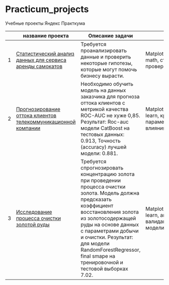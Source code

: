 # Practicum_projects
Учебные проекты Яндекс Практкума

|  |название проекта | Описание задачи | Навыки и инструменты |
|--|-----------------|-----------------|----------------------|
|1 |[Статистический анализ данных для сервиса аренды самокатов](https://github.com/feography/Practicum_projects/tree/main/Stat_analysis)| Требуется проанализировать данные и проверить некоторые гипотезы, которые могут помочь бизнесу вырасти.| Matplotlib,NumPy,Pandas,Python,scipy, math, статистический анализ, проверка гипотез|
|2 |[Прогнозирование оттока клиентов телекоммуникационной компании](https://github.com/feography/Practicum_projects/tree/main/Telecom)| Необходимо обучить модель на данных заказчика для прогноза оттока клиентов с метрикой качества ROC-AUC не хуже 0,85. Результат: Roc-auc модели CatBoost на тестовых данных: 0.913, Точность (accuracy) лучшей модели: 0.881.| Matplotlib,NumPy,Pandas,Python,Scikit-learn, кросс-валидация, подбор параметров модели, pipeline, анализ влияния признаков|
|3 |[Исследование процесса очистки золотой руды](https://github.com/feography/Practicum_projects/tree/main/gold_recovery) |Требуется спрогнозировать концентрацию золота при проведении процесса очистки золота. Модель должна предсказать коэффициент восстановления золота из золотосодержащей руды на основе данных с параметрами добычи и очистки. Результат: для модели RandomForestRegressor, final smape на тренировочной и тестовой выборках 7.02. | Matplotlib,NumPy,Pandas,Python,Scikit-learn, анализ данных, кросс-валидация, подбор параметров модели, создание метрики|
